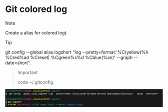 # Git colored log
> [!NOTE]
> Create a alias for colored logt.

> [!TIP]
> git config --global alias.logshort "log --pretty=format:'%C(yellow)%h %Cred%ad %Creset| %Cgreen%s%d %Cblue(%an)' --graph --date=short".

> > [!IMPORTANT]
>code ~/.gitconfig.

![ ](https://github.com/bagirovoleg/Git_colored_log/blob/main/COLOR_LOG.png)
